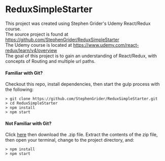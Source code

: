 # ReduxSimpleStarter
This project was created using Stephen Grider's Udemy React/Redux course.
<br />
The source project is found at https://github.com/StephenGrider/ReduxSimpleStarter
<br />
The Udemy course is located at https://www.udemy.com/react-redux/learn/v4/overview
<br />
The goal of this project is to gain an understanding of React/Redux, with concepts of Routing and multiple url paths.



#### Familiar with Git?
Checkout this repo, install dependencies, then start the gulp process with the following:

```
> git clone https://github.com/StephenGrider/ReduxSimpleStarter.git
> cd ReduxSimpleStarter
> npm install
> npm start
```

#### Not Familiar with Git?
Click [here](https://github.com/StephenGrider/ReactStarter/releases) then download the .zip file.  Extract the contents of the zip file, then open your terminal, change to the project directory, and:

```
> npm install
> npm start
```
